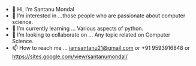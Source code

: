 - 👋 Hi, I’m Santanu Mondal
- 👀 I’m interested in ...those people who are passionate about computer science.
- 🌱 I’m currently learning ... Various aspects of python.
- 💞️ I’m looking to collaborate on ... Any topic related on Computer Science.
- 📫 How to reach me ... iamsantanu21@gmail.com or +91 9593916848 or https://sites.google.com/view/santanumondal/

<!---
iamsantanu21/iamsantanu21 is a ✨ special ✨ repository because its `README.md` (this file) appears on your GitHub profile.
You can click the Preview link to take a look at your changes.
--->
